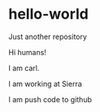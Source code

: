 # hello-world
Just another repository

Hi humans!

I am carl.

I am working at Sierra

I am push code to github
